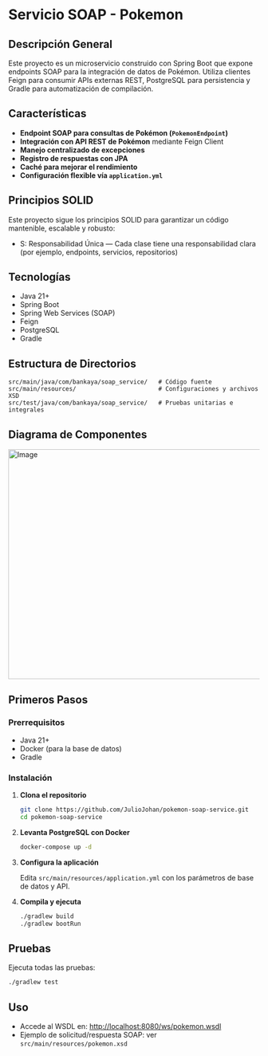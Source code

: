 # Servicio SOAP - Pokemon

## Descripción General

Este proyecto es un microservicio construido con Spring Boot que expone endpoints SOAP para la integración de datos de Pokémon.
Utiliza clientes Feign para consumir APIs externas REST, PostgreSQL para persistencia y Gradle para automatización de compilación.

## Características

- **Endpoint SOAP para consultas de Pokémon (`PokemonEndpoint`)**
- **Integración con API REST de Pokémon** mediante Feign Client
- **Manejo centralizado de excepciones**
- **Registro de respuestas con JPA**
- **Caché para mejorar el rendimiento**
- **Configuración flexible vía `application.yml`**

## Principios SOLID
Este proyecto sigue los principios SOLID para garantizar un código mantenible, escalable y robusto:
- S: Responsabilidad Única — Cada clase tiene una responsabilidad clara (por ejemplo, endpoints, servicios, repositorios)

## Tecnologías

- Java 21+
- Spring Boot
- Spring Web Services (SOAP)
- Feign
- PostgreSQL
- Gradle

## Estructura de Directorios

```
src/main/java/com/bankaya/soap_service/   # Código fuente
src/main/resources/                       # Configuraciones y archivos XSD
src/test/java/com/bankaya/soap_service/   # Pruebas unitarias e integrales
```

## Diagrama de Componentes
<img width="613" height="461" alt="Image" src="https://github.com/user-attachments/assets/9d698b80-5c1e-4c57-a09f-2c005654045c" />

## Primeros Pasos

### Prerrequisitos

- Java 21+
- Docker (para la base de datos)
- Gradle

### Instalación

1. **Clona el repositorio**

    ```bash
    git clone https://github.com/JulioJohan/pokemon-soap-service.git
    cd pokemon-soap-service
    ```

2. **Levanta PostgreSQL con Docker**

    ```bash
    docker-compose up -d
    ```

3. **Configura la aplicación**

   Edita `src/main/resources/application.yml` con los parámetros de base de datos y API.

4. **Compila y ejecuta**

    ```bash
    ./gradlew build
    ./gradlew bootRun
    ```

## Pruebas

Ejecuta todas las pruebas:

```bash
./gradlew test
```

## Uso

- Accede al WSDL en: [http://localhost:8080/ws/pokemon.wsdl](http://localhost:8080/ws/pokemon.wsdl)
- Ejemplo de solicitud/respuesta SOAP: ver `src/main/resources/pokemon.xsd`
